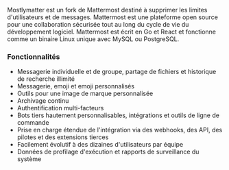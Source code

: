 Mostlymatter est un fork de Mattermost destiné à supprimer les limites d'utilisateurs et de messages.
Mattermost est une plateforme open source pour une collaboration sécurisée tout au long du cycle de vie du développement logiciel. Mattermost est écrit en Go et React et fonctionne comme un binaire Linux unique avec MySQL ou PostgreSQL.

### Fonctionnalités

- Messagerie individuelle et de groupe, partage de fichiers et historique de recherche illimité
- Messagerie, emoji et emoji personnalisés
- Outils pour une image de marque personnalisée
- Archivage continu
- Authentification multi-facteurs
- Bots tiers hautement personnalisables, intégrations et outils de ligne de commande
- Prise en charge étendue de l'intégration via des webhooks, des API, des pilotes et des extensions tierces
- Facilement évolutif à des dizaines d'utilisateurs par équipe
- Données de profilage d'exécution et rapports de surveillance du système
